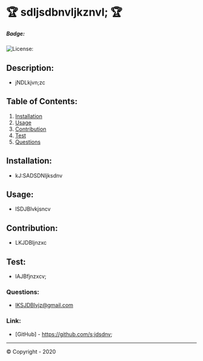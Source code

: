 
# 🏆 sdljsdbnvljkznvl; 🏆

##### **Badge:**
![License: ](https://img.shields.io/badge/License-APACHE2.0-green)


## **Description:**
* jNDLkjvn;zc

## **Table of Contents:**
1. [Installation](#installation)
2. [Usage](#usage)
3. [Contribution](#contribution)
4. [Test](#test)
5. [Questions](#questions)

## **Installation:**
* kJ:SADSDNljksdnv

## **Usage:**
* lSDJBlvkjsncv

## **Contribution:**
* LKJDBljnzxc

## **Test:**
* lAJBfjnzxcv;

### **Questions:**
* lKSJDBlvjz@gmail.com

### **Link:**
* [GitHub] - https://github.com/s;jdsdnv;

-------------
© Copyright - 2020

